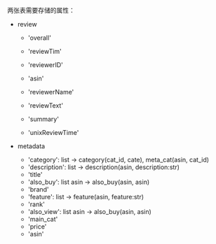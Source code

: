 两张表需要存储的属性：

- review
  - 'overall'
    
  - 'reviewTim'
    
  - 'reviewerID'
    
  - 'asin'
    
  - 'reviewerName'
    
  - 'reviewText'
    
  - 'summary'
    
  - 'unixReviewTime'
- metadata

  - 'category': list -> category(cat_id, cate), meta_cat(asin, cat_id)
  - 'description': list -> description(asin, description:str)
  - 'title'
  - 'also_buy': list asin -> also_buy(asin, asin)
  - 'brand'
  - 'feature': list -> feature(asin, feature:str)
  - 'rank'
  - 'also_view': list asin -> also_buy(asin, asin)
  - 'main_cat'
  - 'price'
  - 'asin'